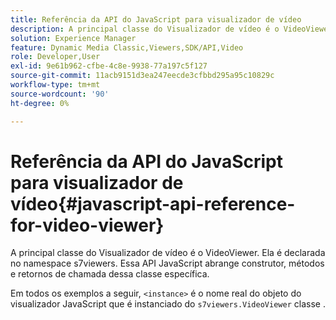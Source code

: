 ```yaml
---
title: Referência da API do JavaScript para visualizador de vídeo
description: A principal classe do Visualizador de vídeo é o VideoViewer. Ela é declarada no namespace s7viewers. Essa API JavaScript abrange construtor, métodos e retornos de chamada dessa classe específica.
solution: Experience Manager
feature: Dynamic Media Classic,Viewers,SDK/API,Video
role: Developer,User
exl-id: 9e61b962-cfbe-4c8e-9938-77a197c5f127
source-git-commit: 11acb9151d3ea247eecde3cfbbd295a95c10829c
workflow-type: tm+mt
source-wordcount: '90'
ht-degree: 0%

---
```


# Referência da API do JavaScript para visualizador de vídeo{#javascript-api-reference-for-video-viewer}

A principal classe do Visualizador de vídeo é o VideoViewer. Ela é declarada no namespace s7viewers. Essa API JavaScript abrange construtor, métodos e retornos de chamada dessa classe específica.

Em todos os exemplos a seguir, `<instance>` é o nome real do objeto do visualizador JavaScript que é instanciado do `s7viewers.VideoViewer` classe .
